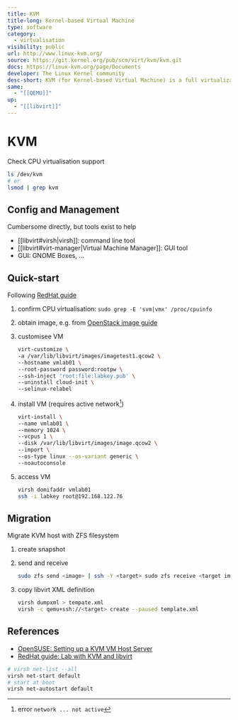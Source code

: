 ```yaml
---
title: KVM
title-long: Kernel-based Virtual Machine
type: software
category:
  - virtualisation
visibility: public
url: http://www.linux-kvm.org/
source: https://git.kernel.org/pub/scm/virt/kvm/kvm.git
docs: https://linux-kvm.org/page/Documents
developer: The Linux Kernel community
desc-short: KVM (for Kernel-based Virtual Machine) is a full virtualization solution for Linux on x86 hardware containing virtualization extensions (Intel VT or AMD-V).
same:
  - "[[QEMU]]"
up:
  - "[[libvirt]]"
---
```

# KVM

Check CPU virtualisation support

```bash
ls /dev/kvm
# or
lsmod | grep kvm
```

## Config and Management

Cumbersome directly, but tools exist to help

- [[libvirt#virsh|virsh]]: command line tool
- [[libvirt#virt-manager|Virtual Machine Manager]]: GUI tool
- GUI: GNOME Boxes, ...

## Quick-start

Following [RedHat guide][redhat-kvm-libvirt]

1. confirm CPU virtualisation: `sudo grep -E 'svm|vmx' /proc/cpuinfo`
1. obtain image, e.g. from [OpenStack image guide](https://docs.openstack.org/image-guide/obtain-images.html)
1. customisee VM
   
    ```sh
    virt-customize \
    -a /var/lib/libvirt/images/imagetest1.qcow2 \
    --hostname vmlab01 \
    --root-password password:rootpw \
    --ssh-inject 'root:file:labkey.pub' \
    --uninstall cloud-init \
    --selinux-relabel
    ```

1. install VM (requires active network[^network-error])
   
    ```sh
    virt-install \
    --name vmlab01 \
    --memory 1024 \
    --vcpus 1 \
    --disk /var/lib/libvirt/images/image.qcow2 \
    --import \
    --os-type linux --os-variant generic \
    --noautoconsole
    ```

1. access VM
   
    ```sh
    virsh domifaddr vmlab01
    ssh -i labkey root@192.168.122.76
    ```


## Migration

Migrate KVM host with ZFS filesystem

1. create snapshot
2. send and receive
   
    ```bash
    sudo zfs send <image> | ssh -Y <target> sudo zfs receive <target image>
    ```

1. copy libvirt XML definition
   
    ```bash
    virsh dumpxml > tempate.xml
    virsh -c qemu+ssh://<target> create --paused template.xml
    ```


## References

- [OpenSUSE: Setting up a KVM VM Host Server](https://doc.opensuse.org/documentation/leap/virtualization/html/book-virtualization/cha-qemu-host.html)
- [RedHat guide: Lab with KVM and libvirt][redhat-kvm-libvirt]

[redhat-kvm-libvirt]: <https://www.redhat.com/sysadmin/build-lab-quickly>
[^network-error]: error `network ... not active`

```bash
# virsh net-list --all
virsh net-start default
# start at boot
virsh net-autostart default
```
